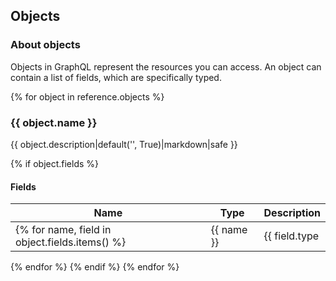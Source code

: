 ## Objects

### About objects
Objects in GraphQL represent the resources you can access. An object can 
contain a list of fields, which are specifically typed.

{% for object in reference.objects %}
### {{ object.name }} 
{{ object.description|default('', True)|markdown|safe }}

{% if object.fields %}
#### Fields

| **Name** | **Type** | **Description** |
|----------|----------|-----------------|
{% for name, field in object.fields.items() %}| {{ name }} | {{ field.type|string }} | {{ field.description|default('', True)|markdown|safe }} |
{% endfor %}
{% endif %}
{% endfor %}
